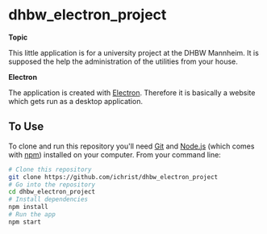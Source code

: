 # dhbw_electron_project 

**Topic**

This little application is for a university project at the DHBW Mannheim. It is supposed the help the administration of the utilities from your house.

**Electron**

The application is created with [Electron](https://electronjs.org/). Therefore it is basically a website which gets run as a desktop application.

## To Use

To clone and run this repository you'll need [Git](https://git-scm.com) and [Node.js](https://nodejs.org/en/download/) (which comes with [npm](http://npmjs.com)) installed on your computer. From your command line:

```bash
# Clone this repository
git clone https://github.com/ichrist/dhbw_electron_project
# Go into the repository
cd dhbw_electron_project
# Install dependencies
npm install
# Run the app
npm start
```
